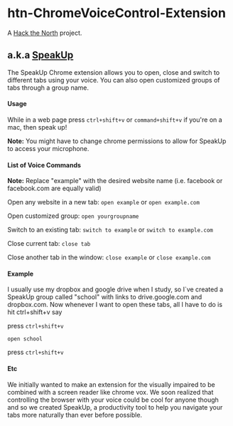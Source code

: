 # htn-ChromeVoiceControl-Extension

A [Hack the North](http://hackthenorth.com) project.

## a.k.a [SpeakUp](http://challengepost.com/software/speakup)

The SpeakUp Chrome extension allows you to open, close and switch to different tabs using your voice. You can also open customized groups of tabs through a group name.

#### Usage

While in a web page press `ctrl+shift+v` or `command+shift+v` if you're on a mac, then speak up!

**Note:** You might have to change chrome permissions to allow for SpeakUp to access your microphone.

#### List of Voice Commands
**Note:** Replace "example" with the desired website name (i.e. facebook or facebook.com are equally valid)

Open any website in a new tab:
`open example` or `open example.com`

Open customized group:
`open yourgroupname`

Switch to an existing tab:
`switch to example` or `switch to example.com`

Close current tab:
`close tab`

Close another tab in the window:
`close example` or `close example.com`

#### Example

I usually use my dropbox and google drive when I study, so I`ve created a SpeakUp group called "school" with links to drive.google.com and dropbox.com. Now whenever I want to open these tabs, all I have to do is hit ctrl+shift+v say

press `ctrl+shift+v`

`open school`

press `ctrl+shift+v`

#### Etc

We initially wanted to make an extension for the visually impaired to be combined with a screen reader like chrome vox. We soon realized that controlling the browser with your voice could be cool for anyone though and so we created SpeakUp, a productivity tool to help you navigate your tabs more naturally than ever before possible.
